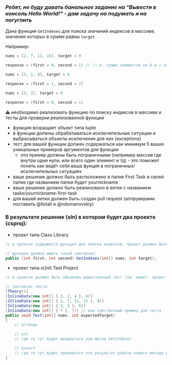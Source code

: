 ### _Ребят, не буду давать банальное задание на "Вывести в консоль Hello World!" - дам задачу на подумать и на погуглить_

Дана функция `GetIndexes` для поиска значений индексов в массиве, значения которых в сумме равны `target`

Например:

```csharp
nums = [2, 7, 11, 15], target = 9

response = (first = 0, second = 1) // (т.е. сумма элементов на 0 и 1 позициях массива равны 9)
```

```csharp
nums = [3, 2, 4], target = 6

response = (first = 1, second = 2)
```

```csharp
nums = [3, 3], target = 6

response = (first = 0, second = 1)
```
⚠️ необходимо реализовать функцию по поиску индексов в массиве и тесты для проверки реализованной функции
- функция возращает объект типа tuple
- в функции должны обрабатываться исключительные ситуации и выбрасываться объекты исключения для них (exceptions)
- тест для вашей функции должен содержаться как минимум 5 ваших уникальных примеров аргументов для функции
    - эти пример должны быть пограничными (например массив где внутри одни нули, или всего один элемент и тд) - это поможет понять как ведёт себя ваша фунция в пограничных/исключительных ситуациях
- ваше решение должно быть расположено в папке First Task в своей папке где названием папки будет yournickname
- ваше решение должно быть реализовано в ветке с названием tasks/yournickname-first-task
- для вашей ветки должен быть создан pull request (аппруверами поставить @llotall и @ndomanovskiy)

### В результате решение (sln) в котором будет два проекта (csproj):

- проект типа Class Library

```csharp
// в проекте содержится функция для поиска индексов. проект должен быть на фремворке .net 7

// функция должна иметь такой синтаксис:
public (int first, int second) GetIndexes(int[] nums, int target);
```

- проект типа xUnit Test Project

```csharp
// в проекте должен быть объявлен единственный тест (см. ниже). проект должен быть на .net 7 + xunit

// синтаксис теста:
[Theory()]
[InlineData(new int[] { 3, 2, 4 }, 6)]
[InlineData(new int[] { 2, 7, 11, 15 }, 9)]
[InlineData(new int[] { 3, 3 }, 6)]
[InlineData(new int[] { ? }, ?)] // ваш собственный пример для теста
public void Test(int[] nums, int expectedTarget)
{
    // arrange

    // act
    // где то тут будет вызываться наш метод GetIndexes

    // assert
    // где то тут будет проверятся что результат работы нашего метода равен expectedTarget
}
```
